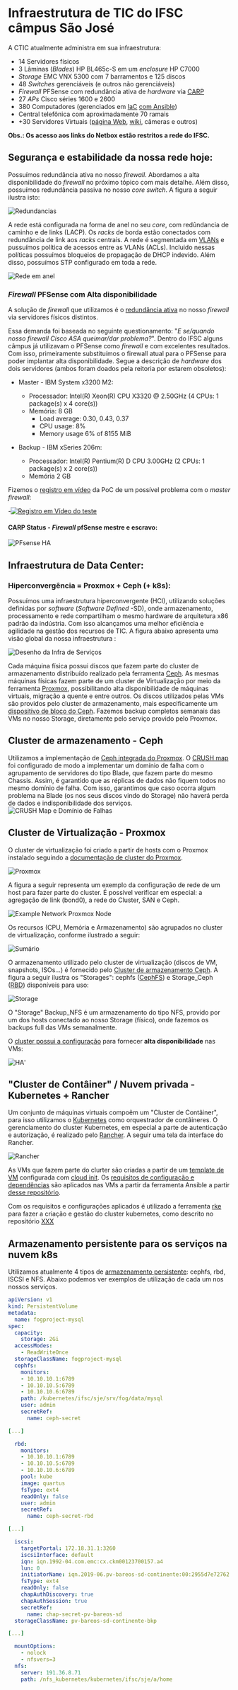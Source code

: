 # Infraestrutura de TIC do IFSC câmpus São José

A CTIC atualmente administra em sua infraestrutura:
* 14 Servidores físicos
* 3 Lâminas (_Blades_) HP BL465c-S em um _enclosure_ HP C7000
* _Storage_ EMC VNX 5300 com 7 barramentos e 125 discos
* 48 _Switches_ gerenciáveis (e outros não gerenciáveis)
* _Firewall_ PFSense com redundância ativa de _hardware_ via [CARP](https://docs.netgate.com/pfsense/en/latest/highavailability/index.html)
* 27 _APs_ Cisco séries 1600 e 2600
* 380 Computadores (gerenciados em [IaC](https://pt.wikipedia.org/wiki/Infraestrutura_como_C%C3%B3digo) [com Ansible](https://github.com/ctic-sje-ifsc/ansible))
* Central telefônica com aproximadamente 70 ramais
* +30 Servidores Virtuais ([página Web](http://sj.ifsc.edu.br), [wiki](http://wiki.sj.ifsc.edu.br), câmeras e outros)

**Obs.: Os acesso aos links do Netbox estão restritos a rede do IFSC.**

## Segurança e estabilidade da nossa rede hoje:

Possuímos redundância ativa no nosso _firewall_. Abordamos a alta disponibilidade do _firewall_ no próximo tópico com mais detalhe. Além disso, possuímos redundância passiva no nosso _core switch_. A figura a seguir ilustra isto:

![Redundancias](docs/infra_redundancias.png)

A rede está configurada na forma de anel no seu _core_, com redûndancia de caminho e de links (LACP). Os _racks_ de borda estão conectados com redundância de link aos _racks_ centrais. A rede é segmentada em [VLANs](https://netbox.sj.ifsc.edu.br/ipam/vlans/) e pussuímos política de acessos entre as VLANs (ACLs). Incluido nessas políticas possuímos bloqueios de propagação de DHCP indevido. Além disso, possuímos STP configurado em toda a rede.

![Rede em anel](docs/redundancia_geografica_rede_interna.png)


### _Firewall_ PFSense com Alta disponibilidade

A solução de _firewall_ que utilizamos é o [redundância ativa](https://doc.pfsense.org/index.php/High_Availability) no nosso _firewall_ via servidores físicos distintos. 

Essa demanda foi baseada no seguinte questionamento: "_E se/quando nosso firewall Cisco ASA queimar/dar problema?_". 
Dentro do IFSC alguns câmpus já utilizavam o PFSense como _firewall_ e com excelentes resultados. Com isso, primeiramente substituímos o firewall atual para o PFSense para poder implantar alta disponibilidade. Segue a descrição de _hardware_ dos dois servidores (ambos foram doados pela reitoria por estarem obsoletos):

* Master - IBM System x3200 M2:
  * Processador: Intel(R) Xeon(R) CPU X3320 @ 2.50GHz (4 CPUs: 1 package(s) x 4 core(s))
  * Memória: 8 GB
    * Load average: 0.30, 0.43, 0.37
    * CPU usage: 8%
    * Memory usage	6% of 8155 MiB

* Backup - IBM xSeries 206m: 
  * Processador: Intel(R) Pentium(R) D CPU 3.00GHz (2 CPUs: 1 package(s) x 2 core(s))
  * Memória 2 GB

Fizemos o [registro em vídeo](https://youtu.be/jkS7ZbTbtkA) da PoC de um possível problema com o _master firewall_:

-[![Registro em Vídeo do teste](https://img.youtube.com/vi/jkS7ZbTbtkA/0.jpg)](https://youtu.be/jkS7ZbTbtkA)

#### CARP Status - _Firewall_ pfSense mestre e escravo:

![PFsense HA](docs/pfsense_carp_master_backup.png)


## Infraestrutura de Data Center:

### Hiperconvergência = Proxmox + Ceph (+ k8s):

Possuímos uma infraestrutura hiperconvergente (HCI), utilizando soluções definidas por _software_ (_Software Defined_ -SD), onde armazenamento, processamento e rede compartilham o mesmo hardware de arquitetura x86 padrão da indústria. Com isso alcançamos uma melhor eficiência e agilidade na gestão dos recursos de TIC.
A figura abaixo apresenta uma visão global da nossa infraestrutura :

![Desenho da Infra de Serviços](docs/nova_infra.png)

Cada máquina física possui discos que fazem parte do cluster de armazenamento distribuído realizado pela ferramenta [Ceph](https://docs.ceph.com/docs/master/start/intro/). As mesmas máquinas físicas fazem parte de um cluster de Virtualização por meio da ferramenta [Proxmox](https://www.proxmox.com/en/proxmox-ve), possibilitando alta disponibilidade de máquinas virtuais, migração a quente e entre outros. Os discos utilizados pelas VMs são providos pelo cluster de armazenamento, mais especificamente um [dispositivo de bloco do Ceph](https://docs.ceph.com/docs/master/rbd/). Fazemos backup completos semanais das VMs no nosso Storage, diretamente pelo serviço provido pelo Proxmox.

## Cluster de armazenamento - Ceph

Utilizamos a implementação de [Ceph integrada do Proxmox](https://pve.proxmox.com/pve-docs/chapter-pveceph.html).
O [CRUSH map](https://docs.ceph.com/docs/jewel/rados/operations/crush-map/) foi configurado de modo a implementar um domínio de falha com o agrupamento de servidores do tipo Blade, que fazem parte do mesmo Chassis. Assim, é garantido que as réplicas de dados não fiquem todos no mesmo domínio de falha. Com isso, garantimos que caso ocorra algum problema na Blade (os nos seus discos vindo do Storage) não haverá perda de dados e indisponibilidade dos serviços.
![CRUSH Map e Domínio de Falhas](docs/crush_map.png)


## Cluster de Virtualização - Proxmox

O cluster de virtualização foi criado a partir de hosts com o Proxmox instalado seguindo a [documentação de cluster do Proxmox](https://pve.proxmox.com/pve-docs/chapter-pvecm.html).

![Proxmox](docs/cluster_proxmox.png)

A figura a seguir representa um exemplo da configuração de rede de um host para fazer parte do cluster. É possível verificar em especial: a agregação de link (bond0), a rede do Cluster, SAN e Ceph.

![Example Network Proxmox Node](docs/network_proxmox_node.png)

Os recursos (CPU, Memória e Armazenamento) são agrupados no cluster de virtualização, conforme ilustrado a seguir:

![Sumário](docs/sumary_cluster_pve.png)

O armazenamento utilizado pelo cluster de virtualização (discos de VM, snapshots, ISOs...) é fornecido pelo [Cluster de armazenamento Ceph](#cluster-de-armazenamento-ceph). A figura a seguir ilustra os "Storages": cephfs ([CephFS](https://docs.ceph.com/docs/master/cephfs/)) e Storage_Ceph ([RBD](https://docs.ceph.com/docs/master/rbd/)) disponíveis para uso: 

![Storage](docs/storage_proxmox_cluster.png)

O "Storage" Backup_NFS é um armazenamento do tipo NFS, provido por um dos hosts conectado ao nosso Storage (físico), onde fazemos os backups full das VMs semanalmente.

O [cluster possui a configuração](https://pve.proxmox.com/pve-docs/chapter-ha-manager.html) para fornecer **alta disponibilidade**  nas VMs:

![HA](docs/ha_cluster.png)'


## "Cluster de Contâiner" / Nuvem privada - Kubernetes + Rancher

Um conjunto de máquinas virtuais compoẽm um "Cluster de Contâiner", para isso utilizamos o [Kubernetes](https://kubernetes.io/pt/) como orquestrador de contâineres. O gerenciamento do cluster Kubernetes, em especial a parte de autenticação e autorização, é realizado pelo [Rancher](https://rancher.com/products/rancher). A seguir uma tela da interface do Rancher.

![Rancher](docs/rancher.png)

As VMs que fazem parte do clurter são criadas a partir de um [template de VM](https://pve.proxmox.com/wiki/VM_Templates_and_Clones) configurada com [cloud init](https://pve.proxmox.com/wiki/Cloud-Init_Support). Os [requisitos de configuração e dependências](https://rancher.com/docs/rke/latest/en/os/) são aplicados nas VMs a partir da ferramenta Ansible a partir [desse repositório](https://github.com/ctic-sje-ifsc/ansible/blob/master/servidores/vms_nuvem.yml). 

Com os requisitos e configurações aplicados é utilizado a ferramenta [rke](https://rancher.com/docs/rke/latest/en/) para fazer a criação e gestão do cluster kubernetes, como descrito no repositório [XXX](github.com/ctic-sje-ifsc/XXD)

## Armazenamento persistente para os serviços na nuvem k8s

Utilizamos atualmente 4 tipos de [armazenamento persistente](https://kubernetes.io/docs/concepts/storage/persistent-volumes/): cephfs, rbd, ISCSI e NFS. Abaixo podemos ver exemplos de utilização de cada um nos nossos serviços.

```yaml
apiVersion: v1
kind: PersistentVolume
metadata:
  name: fogproject-mysql
spec:
  capacity:
    storage: 2Gi
  accessModes:
    - ReadWriteOnce
  storageClassName: fogproject-mysql
  cephfs:
    monitors:
    - 10.10.10.1:6789
    - 10.10.10.5:6789
    - 10.10.10.6:6789
    path: /kubernetes/ifsc/sje/srv/fog/data/mysql
    user: admin
    secretRef:
      name: ceph-secret

[...]

  rbd:
    monitors:
    - 10.10.10.1:6789
    - 10.10.10.5:6789
    - 10.10.10.6:6789
    pool: kube
    image: quartus
    fsType: ext4
    readOnly: false
    user: admin
    secretRef:
      name: ceph-secret-rbd

[...]

  iscsi:
    targetPortal: 172.18.31.1:3260
    iscsiInterface: default 
    iqn: iqn.1992-04.com.emc:cx.ckm00123700157.a4
    lun: 0
    initiatorName: iqn.2019-06.pv-bareos-sd-continente:00:2955d7e72762
    fsType: ext4
    readOnly: false
    chapAuthDiscovery: true
    chapAuthSession: true
    secretRef:
      name: chap-secret-pv-bareos-sd
  storageClassName: pv-bareos-sd-continente-bkp

[...]

  mountOptions:
    - nolock
    - nfsvers=3
  nfs:
    server: 191.36.8.71
    path: /nfs_kubernetes/kubernetes/ifsc/sje/a/home

```
